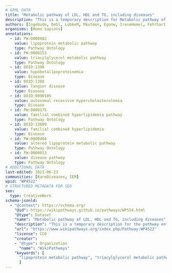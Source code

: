 ```yaml
---
# GPML DATA
title: "Metabolic pathway of LDL, HDL and TG, including diseases"
description: "This is a temporary description for Metabolic pathway of LDL, HDL and TG, including diseases"
authors: [Ingebude, DeSl, LobkeM, Mkutmon, Egonw, IreneHemel, Fehrhart, Finterly]
organisms: [Homo sapiens]
annotations:
  - id: PW:0000482
    value: lipoprotein metabolic pathway
    type: Pathway Ontology
  - id: PW:0000153
    value: triacylglycerol metabolic pathway
    type: Pathway Ontology
  - id: DOID:1390
    value: hypobetalipoproteinemia
    type: Disease
  - id: DOID:1388
    value: Tangier disease
    type: Disease
  - id: DOID:0090105
    value: autosomal recessive hypercholesterolemia
    type: Disease
  - id: PW:0000175
    value: familial combined hyperlipidemia pathway
    type: Pathway Ontology
  - id: DOID:13809
    value: familial combined hyperlipidemia
    type: Disease
  - id: PW:0000484
    value: altered lipoprotein metabolic pathway
    type: Pathway Ontology
  - id: PW:0000013
    value: disease pathway
    type: Pathway Ontology
# ADDITIONAL DATA
last-edited: 2021-06-23
communities: [RareDiseases, IEM]
wpid: "WP4522"
# STRUCTURED METADATA FOR SEO
seo:
  type: CreativeWork
schema-jsonld:
  - "@context": https://schema.org/
    "@id": https://wikipathways.github.io/pathways/WP554.html
    "@type": Dataset
    "name": "Metabolic pathway of LDL, HDL and TG, including diseases"
    "description": "This is a temporary description for the pathway entitled: Metabolic pathway of LDL, HDL and TG, including diseases"
    "url": "https://www.wikipathways.org/index.php/Pathway:WP4522"
    "license": CC0
    "creator":
    - "@type": Organization
      "name": "WikiPathways"
    "keywords": [
      "lipoprotein metabolic pathway", "triacylglycerol metabolic pathway", "hypobetalipoproteinemia", "Tangier disease", "autosomal recessive hypercholesterolemia", "familial combined hyperlipidemia pathway", "familial combined hyperlipidemia", "altered lipoprotein metabolic pathway", "disease pathway",
      ]
---
```

